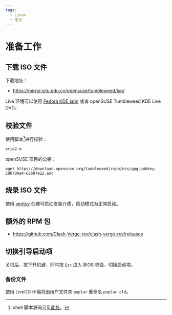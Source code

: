 ```yaml
---
tags:
  - Linux
  - 笔记
---
```


# 准备工作

## 下载 ISO 文件

下载地址：

- <https://mirror.sjtu.edu.cn/opensuse/tumbleweed/iso/>

Live 环境可以使用 [Fedora KDE spin] 或者 openSUSE Tumbleweed KDE Live DVD。

[Fedora KDE spin]: https://spins.fedoraproject.org/kde/

## 校验文件

使用脚本[^shell]进行校验：

```
aria2-m
```

openSUSE 项目的公钥：

```
wget https://download.opensuse.org/tumbleweed/repo/oss/gpg-pubkey-29b700a4-62b07e22.asc
```

[^shell]: shell 脚本源码另见[此处](./../main/aria2.md)。

## 烧录 ISO 文件

使用 [ventoy] 创建可启动安装介质，启动模式为正常启动。

[ventoy]: https://github.com/ventoy/Ventoy

## 额外的 RPM 包

- <https://github.com/Clash-Verge-rev/clash-verge-rev/releases>

## 切换引导启动项

关机后，按下开机键，同时按 `Esc` 进入 BIOS 界面，切换启动项。

### 备份文件

使用 LiveCD 环境将旧用户文件夹 `poplar` 重命名 `poplar.old`。